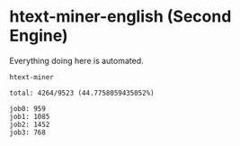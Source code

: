 # htext-miner-english (Second Engine)

Everything doing here is automated.

```
htext-miner

total: 4264/9523 (44.7758059435052%)

job0: 959
job1: 1085
job2: 1452
job3: 768
```